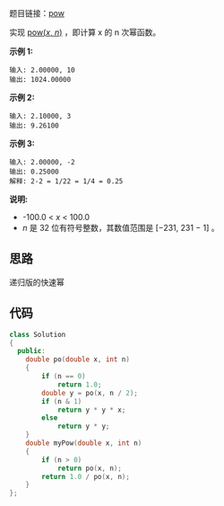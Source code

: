 题目链接：[pow](https://leetcode-cn.com/problems/powx-n/)

实现 [pow(*x*, *n*)](https://www.cplusplus.com/reference/valarray/pow/) ，即计算 x 的 n 次幂函数。

**示例 1:**

```
输入: 2.00000, 10
输出: 1024.00000
```

**示例 2:**

```
输入: 2.10000, 3
输出: 9.26100
```

**示例 3:**

```
输入: 2.00000, -2
输出: 0.25000
解释: 2-2 = 1/22 = 1/4 = 0.25
```

**说明:**

- -100.0 < *x* < 100.0
- *n* 是 32 位有符号整数，其数值范围是 [−231, 231 − 1] 。

## 思路

递归版的快速幂

## 代码

```cpp
class Solution
{
  public:
    double po(double x, int n)
    {
        if (n == 0)
            return 1.0;
        double y = po(x, n / 2);
        if (n & 1)
            return y * y * x;
        else
            return y * y;
    }
    double myPow(double x, int n)
    {
        if (n > 0)
            return po(x, n);
        return 1.0 / po(x, n);
    }
};
```

